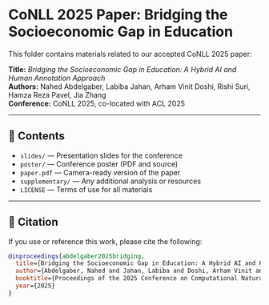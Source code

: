 # CoNLL 2025 Paper: Bridging the Socioeconomic Gap in Education

This folder contains materials related to our accepted CoNLL 2025 paper:

**Title:** _Bridging the Socioeconomic Gap in Education: A Hybrid AI and Human Annotation Approach_  
**Authors:** Nahed Abdelgaber, Labiba Jahan, Arham Vinit Doshi, Rishi Suri, Hamza Reza Pavel, Jia Zhang  
**Conference:** CoNLL 2025, co-located with ACL 2025

---

## 📄 Contents

- `slides/` — Presentation slides for the conference
- `poster/` — Conference poster (PDF and source)
- `paper.pdf` — Camera-ready version of the paper
- `supplementary/` — Any additional analysis or resources
- `LICENSE` — Terms of use for all materials

---

## 🔖 Citation

If you use or reference this work, please cite the following:

```bibtex
@inproceedings{abdelgaber2025bridging,
  title={Bridging the Socioeconomic Gap in Education: A Hybrid AI and Human Annotation Approach},
  author={Abdelgaber, Nahed and Jahan, Labiba and Doshi, Arham Vinit and Suri, Rishi and Pavel, Hamza Reza and Zhang, Jia},
  booktitle={Proceedings of the 2025 Conference on Computational Natural Language Learning (CoNLL)},
  year={2025}
}
